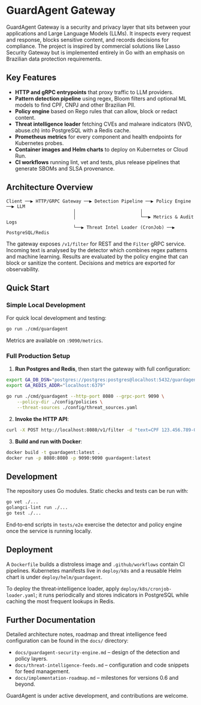 # GuardAgent Gateway

GuardAgent Gateway is a security and privacy layer that sits between your applications and Large Language Models (LLMs). It inspects every request and response, blocks sensitive content, and records decisions for compliance. The project is inspired by commercial solutions like Lasso Security Gateway but is implemented entirely in Go with an emphasis on Brazilian data protection requirements.

## Key Features

- **HTTP and gRPC entrypoints** that proxy traffic to LLM providers.
- **Pattern detection pipeline** using regex, Bloom filters and optional ML models to find CPF, CNPJ and other Brazilian PII.
- **Policy engine** based on Rego rules that can allow, block or redact content.
- **Threat intelligence loader** fetching CVEs and malware indicators (NVD, abuse.ch) into PostgreSQL with a Redis cache.
- **Prometheus metrics** for every component and health endpoints for Kubernetes probes.
- **Container images and Helm charts** to deploy on Kubernetes or Cloud Run.
- **CI workflows** running lint, vet and tests, plus release pipelines that generate SBOMs and SLSA provenance.

## Architecture Overview

```
Client ──▶ HTTP/GRPC Gateway ──▶ Detection Pipeline ──▶ Policy Engine ──▶ LLM
                         │                        │
                         │                        └──▶ Metrics & Audit Logs
                         └──▶ Threat Intel Loader (CronJob) ──▶ PostgreSQL/Redis
```

The gateway exposes `/v1/filter` for REST and the `Filter` gRPC service. Incoming text is analysed by the detector which combines regex patterns and machine learning. Results are evaluated by the policy engine that can block or sanitize the content. Decisions and metrics are exported for observability.

## Quick Start

### Simple Local Development

For quick local development and testing:

```bash
go run ./cmd/guardagent
```

Metrics are available on `:9090/metrics`.

### Full Production Setup

1. **Run Postgres and Redis**, then start the gateway with full configuration:

```bash
export GA_DB_DSN="postgres://postgres:postgres@localhost:5432/guardagent?sslmode=disable"
export GA_REDIS_ADDR="localhost:6379"

go run ./cmd/guardagent --http-port 8080 --grpc-port 9090 \
    --policy-dir ./config/policies \
    --threat-sources ./config/threat_sources.yaml
```

2. **Invoke the HTTP API**:

```bash
curl -X POST http://localhost:8080/v1/filter -d "text=CPF 123.456.789-00" -H "X-Tenant-ID: demo"
```

3. **Build and run with Docker**:

```bash
docker build -t guardagent:latest .
docker run -p 8080:8080 -p 9090:9090 guardagent:latest
```

## Development

The repository uses Go modules. Static checks and tests can be run with:

```bash
go vet ./...
golangci-lint run ./...
go test ./...
```

End‑to‑end scripts in `tests/e2e` exercise the detector and policy engine once the service is running locally.

## Deployment

A `Dockerfile` builds a distroless image and `.github/workflows` contain CI pipelines. Kubernetes manifests live in `deploy/k8s` and a reusable Helm chart is under `deploy/helm/guardagent`.

To deploy the threat‑intelligence loader, apply `deploy/k8s/cronjob-loader.yaml`; it runs periodically and stores indicators in PostgreSQL while caching the most frequent lookups in Redis.

## Further Documentation

Detailed architecture notes, roadmap and threat intelligence feed configuration can be found in the `docs/` directory:

- `docs/guardagent-security-engine.md` – design of the detection and policy layers.
- `docs/threat-intelligence-feeds.md` – configuration and code snippets for feed management.
- `docs/implementation-roadmap.md` – milestones for versions 0.6 and beyond.

GuardAgent is under active development, and contributions are welcome.
